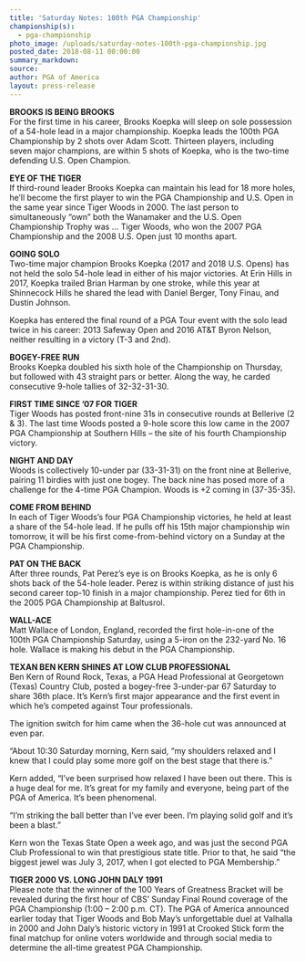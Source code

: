```yaml
---
title: 'Saturday Notes: 100th PGA Championship'
championship(s):
  - pga-championship
photo_image: /uploads/saturday-notes-100th-pga-championship.jpg
posted_date: 2018-08-11 00:00:00
summary_markdown:
source:
author: PGA of America
layout: press-release
---
```


**BROOKS IS BEING BROOKS**<br>For the first time in his career, Brooks Koepka will sleep on sole possession of a 54-hole lead in a major championship. Koepka leads the 100th PGA Championship by 2 shots over Adam Scott. Thirteen players, including seven major champions, are within 5 shots of Koepka, who is the two-time defending U.S. Open Champion.

**EYE OF THE TIGER**<br>If third-round leader Brooks Koepka can maintain his lead for 18 more holes, he’ll become the first player to win the PGA Championship and U.S. Open in the same year since Tiger Woods in 2000. The last person to simultaneously “own” both the Wanamaker and the U.S. Open Championship Trophy was … Tiger Woods, who won the 2007 PGA Championship and the 2008 U.S. Open just 10 months apart.

**GOING SOLO**<br>Two-time major champion Brooks Koepka (2017 and 2018 U.S. Opens) has not held the solo 54-hole lead in either of his major victories. At Erin Hills in 2017, Koepka trailed Brian Harman by one stroke, while this year at Shinnecock Hills he shared the lead with Daniel Berger, Tony Finau, and Dustin Johnson.

Koepka has entered the final round of a PGA Tour event with the solo lead twice in his career: 2013 Safeway Open and 2016 AT&T Byron Nelson, neither resulting in a victory (T-3 and 2nd).

**BOGEY-FREE RUN**<br>Brooks Koepka doubled his sixth hole of the Championship on Thursday, but followed with 43 straight pars or better. Along the way, he carded consecutive 9-hole tallies of 32-32-31-30.

**FIRST TIME SINCE ’07 FOR TIGER**<br>Tiger Woods has posted front-nine 31s in consecutive rounds at Bellerive (2 & 3). The last time Woods posted a 9-hole score this low came in the 2007 PGA Championship at Southern Hills – the site of his fourth Championship victory.

**NIGHT AND DAY**<br>Woods is collectively 10-under par (33-31-31) on the front nine at Bellerive, pairing 11 birdies with just one bogey. The back nine has posed more of a challenge for the 4-time PGA Champion. Woods is +2 coming in (37-35-35).

**COME FROM BEHIND**<br>In each of Tiger Woods’s four PGA Championship victories, he held at least a share of the 54-hole lead. If he pulls off his 15th major championship win tomorrow, it will be his first come-from-behind victory on a Sunday at the PGA Championship.

**PAT ON THE BACK**<br>After three rounds, Pat Perez’s eye is on Brooks Koepka, as he is only 6 shots back of the 54-hole leader. Perez is within striking distance of just his second career top-10 finish in a major championship. Perez tied for 6th in the 2005 PGA Championship at Baltusrol.

**WALL-ACE**<br>Matt Wallace of London, England, recorded the first hole-in-one of the 100th PGA Championship Saturday, using a 5-iron on the 232-yard No. 16 hole. Wallace is making his debut in the PGA Championship.

**TEXAN BEN KERN SHINES AT LOW CLUB PROFESSIONAL**<br>Ben Kern of Round Rock, Texas, a PGA Head Professional at Georgetown (Texas) Country Club, posted a bogey-free 3-under-par 67 Saturday to share 36th place. It’s Kern’s first major appearance and the first event in which he’s competed against Tour professionals.

The ignition switch for him came when the 36-hole cut was announced at even par.

“About 10:30 Saturday morning, Kern said, “my shoulders relaxed and I knew that I could play some more golf on the best stage that there is.”

Kern added, “I’ve been surprised how relaxed I have been out there. This is a huge deal for me. It’s great for my family and everyone, being part of the PGA of America. It’s been phenomenal.

“I’m striking the ball better than I’ve ever been. I’m playing solid golf and it’s been a blast.”

Kern won the Texas State Open a week ago, and was just the second PGA Club Professional to win that prestigious state title. Prior to that, he said “the biggest jewel was July 3, 2017, when I got elected to PGA Membership.”

**TIGER 2000 VS. LONG JOHN DALY 1991**<br>Please note that the winner of the 100 Years of Greatness Bracket will be revealed during the first hour of CBS’ Sunday Final Round coverage of the PGA Championship (1:00 – 2:00 p.m. CT). The PGA of America announced earlier today that Tiger Woods and Bob May’s unforgettable duel at Valhalla in 2000 and John Daly’s historic victory in 1991 at Crooked Stick form the final matchup for online voters worldwide and through social media to determine the all-time greatest PGA Championship.